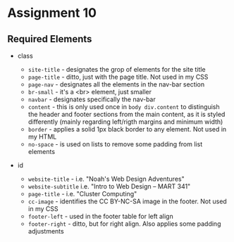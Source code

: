 # Assignment 10



## Required Elements

- class
	- `site-title` - designates the grop of elements for the site title
	- `page-title` - ditto, just with the page title. Not used in my CSS
	- `page-nav` - designates all the elements in the nav-bar section
	- `br-small` - it's a &lt;br&gt; element, just smaller
	- `navbar` - designates specifically the nav-bar
	- `content` - this is only used once in `body div.content` to distinguish the header and footer sections from the main content, as it is styled differently (mainly regarding left/rigth margins and minimum width)
	- `border` - applies a solid 1px black border to any element. Not used in my HTML
	- `no-space` - is used on lists to remove some padding from list elements

- id
	- `website-title` - i.e. "Noah's Web Design Adventures"
	- `website-subtitle` i.e. "Intro to Web Design – MART 341"
	- `page-title` - i.e. "Cluster Computing"
	- `cc-image` - identifies the CC BY-NC-SA image in the footer. Not used in my CSS
	- `footer-left` - used in the footer table for left align
	- `footer-right` - ditto, but for right align. Also applies some padding adjustments